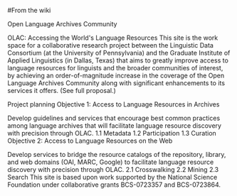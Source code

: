 #From the wiki

	
Open Language Archives Community

OLAC: Accessing the World's Language Resources
This site is the work space for a collaborative research project between the Linguistic Data Consortium (at the University of Pennsylvania) and the Graduate Institute of Applied Linguistics (in Dallas, Texas) that aims to greatly improve access to language resources for linguists and the broader communities of interest, by achieving an order-of-magnitude increase in the coverage of the Open Language Archives Community along with significant enhancements to its services it offers. (See full proposal.)

Project planning
Objective 1: Access to Language Resources in Archives

Develop guidelines and services that encourage best common practices among language archives that will facilitate language resource discovery with precision through OLAC.
1.1 Metadata
1.2 Participation
1.3 Curation
Objective 2: Access to Language Resources on the Web

Develop services to bridge the resource catalogs of the repository, library, and web domains (OAI, MARC, Google) to facilitate language resource discovery with precision through OLAC.
2.1 Crosswalking
2.2 Mining
2.3 Search
	This site is based upon work supported by the National Science Foundation under collaborative grants BCS-0723357 and BCS-0723864.
